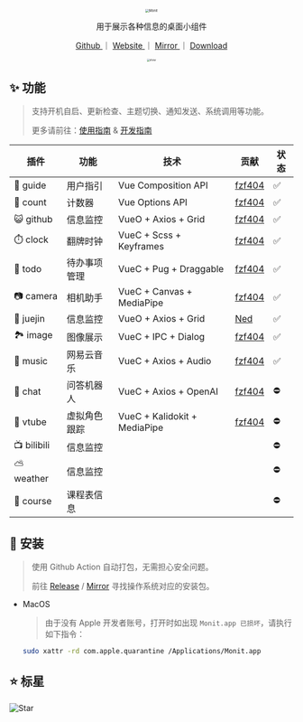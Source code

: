 <!--
 * @Author: fzf404
 * @Date: 2022-06-18 17:15:15
 * @LastEditors: fzf404 me@fzf404.art
 * @LastEditTime: 2023-04-20 21:22:19
 * @Description: 应用介绍
-->

<p align="center">
  <a href="https://monit.fzf404.art/" target="_blank">
    <img src="https://img.fzf404.art/Monit/logo.webp" alt="Monit" style="zoom:40%;"/>
  </a>
</p>

<p align="center">用于展示各种信息的桌面小组件</p>

<p align="center">
  <a href="https://github.com/fzf404/Monit"> Github </a> ｜
  <a href="https://monit.fzf404.art/"> Website </a> ｜
  <a href="https://cloud.fzf404.art/release/monit"> Mirror </a> ｜
  <a href="https://github.com/fzf404/Monit/releases"> Download </a>
</p>

<p align="center">
  <img src="https://img.fzf404.art/Monit/v0.7.0.webp" alt="show" style="zoom:30%;" />
</p>

## ✨ 功能

> 支持开机自启、更新检查、主题切换、通知发送、系统调用等功能。
>
> 更多请前往：[使用指南](https://monit.fzf404.art/#/zh/01-guide) & [开发指南](https://monit.fzf404.art/#/zh/03-develop)

| 插件        | 功能         | 技术                         | 贡献                                  | 状态 |
| ----------- | ------------ | ---------------------------- | ------------------------------------- | ---- |
| 👏 guide    | 用户指引     | Vue Composition API          | [fzf404](https://github.com/fzf404)   | ✅   |
| 🔘 count    | 计数器       | Vue Options API              | [fzf404](https://github.com/fzf404)   | ✅   |
| 😺 github   | 信息监控     | VueO + Axios + Grid          | [fzf404](https://github.com/fzf404)   | ✅   |
| ⏱️ clock    | 翻牌时钟     | VueC + Scss + Keyframes      | [fzf404](https://github.com/fzf404)   | ✅   |
| 📝 todo     | 待办事项管理 | VueC + Pug + Draggable       | [fzf404](https://github.com/fzf404)   | ✅   |
| 📷 camera   | 相机助手     | VueC + Canvas + MediaPipe    | [fzf404](https://github.com/fzf404)   | ✅   |
| 🏅 juejin   | 信息监控     | VueO + Axios + Grid          | [Ned](https://github.com/wangenze267) | ✅   |
| 🏞️ image    | 图像展示     | VueC + IPC + Dialog          | [fzf404](https://github.com/fzf404)   | ✅   |
| 🎵 music    | 网易云音乐   | VueC + Axios + Audio         | [fzf404](https://github.com/fzf404)   | ✅   |
| 💬 chat     | 问答机器人   | VueC + Axios + OpenAI        | [fzf404](https://github.com/fzf404)   | ⛔️  |
| 🤖 vtube    | 虚拟角色跟踪 | VueC + Kalidokit + MediaPipe | [fzf404](https://github.com/fzf404)   | ⛔️  |
| 📺 bilibili | 信息监控     |                              |                                       | ⛔️  |
| ⛅ weather  | 信息监控     |                              |                                       | ⛔️  |
| 📅 course   | 课程表信息   |                              |                                       | ⛔️  |

## 🎁 安装

> 使用 Github Action 自动打包，无需担心安全问题。
>
> 前往 [Release](https://github.com/fzf404/Monit/releases) / [Mirror](https://cloud.fzf404.art/release/monit) 寻找操作系统对应的安装包。

- MacOS

  > 由于没有 Apple 开发者账号，打开时如出现 `Monit.app 已损坏`，请执行如下指令：

  ```bash
  sudo xattr -rd com.apple.quarantine /Applications/Monit.app
  ```

## ⭐ 标星

![Star](https://api.star-history.com/svg?repos=fzf404/Monit&type=Date)

